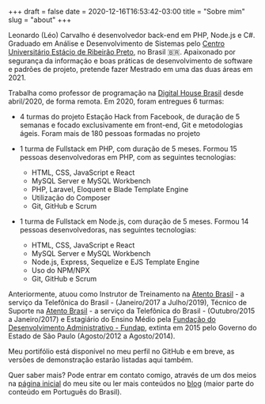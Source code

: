 +++
draft = false
date = 2020-12-16T16:53:42-03:00
title = "Sobre mim"
slug = "about"
+++

Leonardo (Léo) Carvalho é desenvolvedor back-end em PHP, Node.js e C#. Graduado em Análise e Desenvolvimento de Sistemas pelo [Centro Universitário Estácio de Ribeirão Preto](https://estacio.br/), no Brasil 🇧🇷. Apaixonado por segurança da informação e boas práticas de desenvolvimento de software e padrões de projeto, pretende fazer Mestrado em uma das duas áreas em 2021.

Trabalha como professor de programação na [Digital House Brasil](https://www.digitalhouse.com/br) desde abril/2020, de forma remota. Em 2020, foram entregues 6 turmas:

* 4 turmas do projeto Estação Hack from Facebook, de duração de 5 semanas e focado exclusivamente em front-end, Git e metodologias ágeis. Foram mais de 180 pessoas formadas no projeto

* 1 turma de Fullstack em PHP, com duração de 5 meses. Formou 15 pessoas desenvolvedoras em PHP, com as seguintes tecnologias:
  * HTML, CSS, JavaScript e React
  * MySQL Server e MySQL Workbench
  * PHP, Laravel, Eloquent e Blade Template Engine
  * Utilização do Composer
  * Git, GitHub e Scrum

* 1 turma de Fullstack em Node.js, com duração de 5 meses. Formou 14 pessoas desenvolvedoras, nas seguintes tecnologias:
  * HTML, CSS, JavaScript e React
  * MySQL Server e MySQL Workbench
  * Node.js, Express, Sequelize e EJS Template Engine
  * Uso do NPM/NPX
  * Git, GitHub e Scrum

Anteriormente, atuou como Instrutor de Treinamento na [Atento Brasil](http://atento.com/pt/) - a serviço da Telefônica do Brasil - (Janeiro/2017 a Julho/2019), Técnico de Suporte na [Atento Brasil](http://atento.com/pt/) - a serviço da Telefônica do Brasil - (Outubro/2015 a Janeiro/2017) e Estagiário do Ensino Médio pela [Fundação do Desenvolvimento Administrativo - Fundap](https://pt.wikipedia.org/wiki/Funda%C3%A7%C3%A3o_do_Desenvolvimento_Administrativo), extinta em 2015 pelo Governo do Estado de São Paulo (Agosto/2012 a Agosto/2014).

Meu portifólio está disponível no meu perfil no GitHub e em breve, as versões de demonstração estarão listadas aqui também.

Quer saber mais? Pode entrar em contato comigo, através de um dos meios na [página inicial](/) do meu site ou ler mais conteúdos no [blog](/posts) (maior parte do conteúdo em Português do Brasil).
